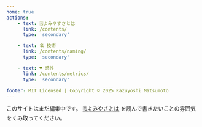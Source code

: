 ```yaml
---
home: true
actions:
    - text: 🗒️よみやすさとは
      link: /contents/
      type: 'secondary'      

    - text: 🛠️ 技術
      link: /contents/naming/
      type: 'secondary'      

    - text: ♥️ 感性
      link: /contents/metrics/
      type: 'secondary'      

footer: MIT Licensed | Copyright © 2025 Kazuyoshi Matsumoto
---
```


このサイトはまだ編集中です。
[🗒️よみやさとは](/contents/) を読んで書きたいことの雰囲気をくみ取ってください。
